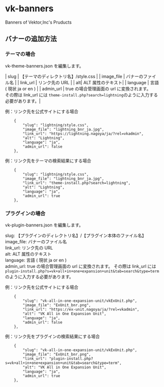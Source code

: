 # vk-banners
Banners of Vektor,Inc's Pruducts 

## バナーの追加方法

### テーマの場合
vk-theme-banners.json を編集します。

| slug | 【テーマのディレクトリ名】/style.css |
| image_file | バナーのファイル名 |
| link_url | リンク先の URL |
| alt| ALT 属性のテキスト|
| language | 言語 ( 現状 ja or en ) |
| admin_url | true の場合管理画面の url に変換されます。<br>
その際は link_url には ```theme-install.php?search=lightning```のように入力する必要があります。|

例：リンク先を公式サイトにする場合

```
	{
		"slug": "lightning/style.css",
		"image_file": "lightning_bnr_ja.jpg",
		"link_url": "https://lightning.nagoya/ja/?rel=vkadmin",
		"alt": "Lightning",
		"language": "ja",
		"admin_url": false
	},
```

例：リンク先をテーマの検索結果にする場合

```
	{
		"slug": "lightning/style.css",
		"image_file": "lightning_bnr_ja.jpg",
		"link_url": "theme-install.php?search=lightning",
		"alt": "Lightning",
		"language": "ja",
		"admin_url": true
	},
```

### プラグインの場合
vk-plugin-banners.json を編集します。

slug: 【プラグインのディレクトリ名】/【プラグイン本体のファイル名】  
image_file: バナーのファイル名  
link_url: リンク先の URL  
alt: ALT 属性のテキスト  
language: 言語 ( 現状 ja or en )  
admin_url: true の場合管理画面の url に変換されます。
その際は link_url には ```plugin-install.php?s=vk+all+in+one+expansion+unit&tab=search&type=term```のように入力する必要があります。

例：リンク先を公式サイトにする場合

```
	{
		"slug": "vk-all-in-one-expansion-unit/vkExUnit.php",
		"image_file": "ExUnit_bnr.png",
		"link_url": "https://ex-unit.nagoya/ja/?rel=vkadmin",
		"alt": "VK All in One Expansion Unit",
		"language": "ja",
		"admin_url": false
	},
```

例：リンク先をプラグインの検索結果にする場合

```
	{
		"slug": "vk-all-in-one-expansion-unit/vkExUnit.php",
		"image_file": "ExUnit_bnr.png",
		"link_url": "plugin-install.php?s=vk+all+in+one+expansion+unit&tab=search&type=term",
		"alt": "VK All in One Expansion Unit",
		"language": "ja",
		"admin_url": true
	},
```

